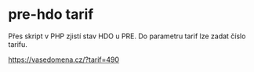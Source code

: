# pre-hdo tarif

Přes skript v PHP zjistí stav HDO u PRE.
Do parametru tarif lze zadat číslo tarifu.

https://vasedomena.cz/?tarif=490
